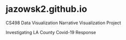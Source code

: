 # jazowsk2.github.io
CS498 Data Visualization Narrative Visualization Project

Investigating LA County Covid-19 Response

